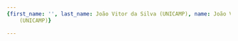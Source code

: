 ```yaml
---
{first_name: '', last_name: João Vitor da Silva (UNICAMP), name: João Vitor da Silva
    (UNICAMP)}

---
```


